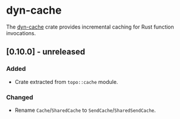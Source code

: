 # dyn-cache

The [dyn-cache](https://docs.rs/dyn-cache) crate provides incremental caching for Rust function
invocations.

<!-- categories: Added, Removed, Changed, Deprecated, Fixed, Security -->

## [0.10.0] - unreleased

### Added

- Crate extracted from `topo::cache` module.

### Changed

- Rename `Cache`/`SharedCache` to `SendCache`/`SharedSendCache`.
